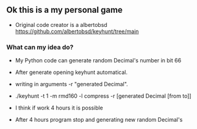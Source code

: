## Ok this is a my personal game 

- Original code creator is a albertobsd https://github.com/albertobsd/keyhunt/tree/main

### What can my idea do?

- My Python code can generate random Decimal's number in bit 66

- After generate opening keyhunt automatical.

- writing in arguments -r "generated Decimal".

- ./keyhunt -t 1 -m rmd160 -l compress -r [generated Decimal [from to]]

- I think if work 4 hours it is possible

- After 4 hours program stop and generating new random Decimal's

